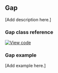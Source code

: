 ## Gap

[Add description here.]

### Gap class reference

[![View code](https://www.mbed.com/embed/?type=library)](http://os.mbed.com/docs/v5.7/mbed-os-api-doxy/class_gap.html)

### Gap example

[Add example here.]
